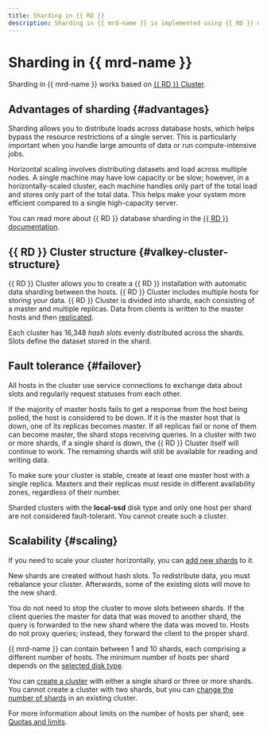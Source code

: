 ```yaml
---
title: Sharding in {{ RD }}
description: Sharding in {{ mrd-name }} is implemented using {{ RD }} Cluster. {{ RD }} Cluster allows you to create a {{ RD }} installation with automatic data sharding between the hosts. Sharding allows you to distribute loads across database hosts, which helps bypass the resource restrictions of a single server. This is particularly important when you handle large amounts of data or run compute-intensive jobs.
---
```


# Sharding in {{ mrd-name }}

Sharding in {{ mrd-name }} works based on [{{ RD }} Cluster](https://redis.io/topics/cluster-tutorial).

## Advantages of sharding {#advantages}

Sharding allows you to distribute loads across database hosts, which helps bypass the resource restrictions of a single server. This is particularly important when you handle large amounts of data or run compute-intensive jobs.

Horizontal scaling involves distributing datasets and load across multiple nodes. A single machine may have low capacity or be slow; however, in a horizontally-scaled cluster, each machine handles only part of the total load and stores only part of the total data. This helps make your system more efficient compared to a single high-capacity server.

You can read more about {{ RD }} database sharding in the [{{ RD }} documentation](https://redis.io/topics/cluster-spec).

## {{ RD }} Cluster structure {#valkey-cluster-structure}

{{ RD }} Cluster allows you to create a {{ RD }} installation with automatic data sharding between the hosts. {{ RD }} Cluster includes multiple hosts for storing your data. {{ RD }} Cluster is divided into shards, each consisting of a master and multiple replicas. Data from clients is written to the master hosts and then [replicated](replication.md).

Each cluster has 16,348 *hash slots* evenly distributed across the shards. Slots define the dataset stored in the shard.

## Fault tolerance {#failover}


All hosts in the cluster use service connections to exchange data about slots and regularly request statuses from each other.

If the majority of master hosts fails to get a response from the host being polled, the host is considered to be down. If it is the master host that is down, one of its replicas becomes master. If all replicas fail or none of them can become master, the shard stops receiving queries. In a cluster with two or more shards, if a single shard is down, the {{ RD }} Cluster itself will continue to work. The remaining shards will still be available for reading and writing data.

To make sure your cluster is stable, create at least one master host with a single replica. Masters and their replicas must reside in different availability zones, regardless of their number.

Sharded clusters with the **local-ssd** disk type and only one host per shard are not considered fault-tolerant. You cannot create such a cluster.

## Scalability {#scaling}

If you need to scale your cluster horizontally, you can [add new shards](../operations/shards.md#add) to it.

New shards are created without hash slots. To redistribute data, you must rebalance your cluster. Afterwards, some of the existing slots will move to the new shard.

You do not need to stop the cluster to move slots between shards. If the client queries the master for data that was moved to another shard, the query is forwarded to the new shard where the data was moved to. Hosts do not proxy queries; instead, they forward the client to the proper shard.

{{ mrd-name }} can contain between 1 and 10 shards, each comprising a different number of hosts. The minimum number of hosts per shard depends on the [selected disk type](./storage.md#storage-type-selection).

You can [create a cluster](../operations/cluster-create.md) with either a single shard or three or more shards. You cannot create a cluster with two shards, but you can [change the number of shards](../operations/shards.md) in an existing cluster.

For more information about limits on the number of hosts per shard, see [Quotas and limits](./limits.md).
